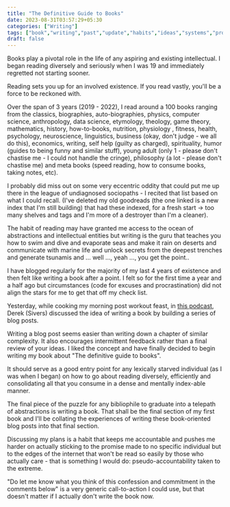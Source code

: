 ```yaml
---
title: "The Definitive Guide to Books"
date: 2023-08-31T03:57:29+05:30
categories: ["Writing"]
tags: ["book","writing","past","update","habits","ideas","systems","promises"]
draft: false
---
```


Books play a pivotal role in the life of any aspiring and existing intellectual. I began
reading diversely and seriously when I was 19 and immediately
regretted not starting sooner.  

Reading sets you up for an involved existence. If you read vastly,
you'll be a force to be reckoned with.  

Over the span of 3 years (2019 - 2022), I read around a 100 books ranging from
the classics, biographies, auto-biographies, physics, computer science,
anthropology, data science, etymology, theology, game theory, mathematics, history,
how-to-books, nutrition, physiology , fitness, health, psychology, neuroscience, linguistics,
business (okay, don't judge - we all do this), economics, writing,
self help (guilty as charged), spirituality, humor (guides to being
funny and similar stuff), young adult (only 1 - please don't chastise
me - I could not handle the cringe), philosophy (a lot - please don't chastise
me) and meta books (speed reading, how to consume books, taking notes,
etc).  

I probably did miss out on some very eccentric oddity 
that could put me up there in the league of undiagnosed sociopaths - I
recited that list based on what I could recall. (I've deleted my old
goodreads (the one linked is a new index that I'm still building) that had these indexed, for a fresh start -> too many shelves
and tags and I'm more of a destroyer than I'm a cleaner).

The habit of reading may have granted me access to the ocean of abstractions
and intellectual entities but writing is the guru that teaches you
how to swim and dive and evaporate seas and make it rain on
deserts and communicate with marine life and unlock secrets from the
deepest trenches and generate tsunamis and ... well ..., yeah ..., you
get the point..  

I have blogged regularly for the majority of my last 4 years of
existence and then felt like writing a book after a point. I felt so for the
first time a year and a half ago but circumstances (code for excuses
and procrastination) did not align the stars for me to get that off my
check list.  

Yesterday, while cooking my morning post workout feast, in [this
podcast](https://www.imdb.com/title/tt26469916/), Derek (Sivers)
discussed the idea of writing a book by building a series of blog
posts.  

Writing a blog post seems easier than writing down a
chapter of similar complexity. It also encourages intermittent
feedback rather than a final review of your ideas. I liked the concept
and have finally decided to begin writing my book about "The
definitive guide to books".  

It should serve as a good entry point for any lexically starved 
individual (as I was when I began) on how to go about reading
diversely, efficiently and consolidating all that you consume in a
dense and mentally index-able manner.  

The final piece of the puzzle for any bibliophile to graduate into a
telepath of abstractions is writing a book. That shall be the final
section of my first book and I'll be collating the experiences of
writing these book-oriented blog posts into that final section.  

Discussing my plans is a habit that keeps me accountable and pushes me
harder on actually sticking to the promise made to no specific
individual but to the edges of the internet that won't be read so easily
by those who actually care - that is something I would do:
pseudo-accountability taken to the extreme.  

"Do let me know what you think of this confession and commitment in the
comments below" is a very generic call-to-action I could use, but that
doesn't matter if I actually don't write the book now.  
